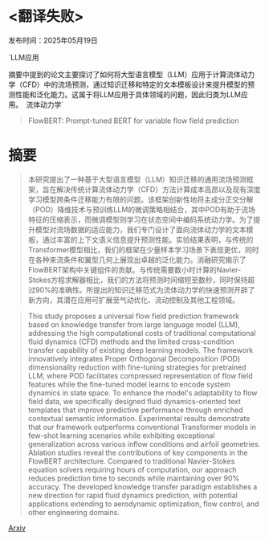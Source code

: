 # <翻译失败>

发布时间：2025年05月19日

`LLM应用

摘要中提到的论文主要探讨了如何将大型语言模型（LLM）应用于计算流体动力学（CFD）中的流场预测，通过知识迁移和特定的文本模板设计来提升模型的预测性能和泛化能力。这属于将LLM应用于具体领域的问题，因此归类为LLM应用。` `流体动力学`

> FlowBERT: Prompt-tuned BERT for variable flow field prediction

# 摘要

> 本研究提出了一种基于大型语言模型（LLM）知识迁移的通用流场预测框架，旨在解决传统计算流体动力学（CFD）方法计算成本高昂以及现有深度学习模型跨条件迁移能力有限的问题。该框架创新性地将主成分正交分解（POD）降维技术与预训练LLM的微调策略相结合，其中POD有助于流场特征的压缩表示，而微调模型则学习在状态空间中编码系统动力学。为了提升模型对流场数据的适应能力，我们专门设计了面向流体动力学的文本模板，通过丰富的上下文语义信息提升预测性能。实验结果表明，与传统的Transformer模型相比，我们的框架在少量样本学习场景下表现更优，同时在各种来流条件和翼型几何上展现出卓越的泛化能力。消融研究揭示了FlowBERT架构中关键组件的贡献。与传统需要数小时计算的Navier-Stokes方程求解器相比，我们的方法将预测时间缩短至数秒，同时保持超过90%的准确性。所提出的知识迁移范式为流体动力学的快速预测开辟了新方向，其潜在应用可扩展至气动优化、流动控制及其他工程领域。

> This study proposes a universal flow field prediction framework based on knowledge transfer
  from large language model (LLM), addressing the high computational costs of traditional
  computational fluid dynamics (CFD) methods and the limited cross-condition transfer capability
  of existing deep learning models. The framework innovatively integrates Proper Orthogonal
  Decomposition (POD) dimensionality reduction with fine-tuning strategies for pretrained LLM,
  where POD facilitates compressed representation of flow field features while the fine-tuned model
  learns to encode system dynamics in state space. To enhance the model's adaptability to flow field
  data, we specifically designed fluid dynamics-oriented text templates that improve predictive
  performance through enriched contextual semantic information. Experimental results demonstrate
  that our framework outperforms conventional Transformer models in few-shot learning scenarios while
  exhibiting exceptional generalization across various inflow conditions and airfoil geometries.
  Ablation studies reveal the contributions of key components in the FlowBERT architecture. Compared
  to traditional Navier-Stokes equation solvers requiring hours of computation, our approach reduces
  prediction time to seconds while maintaining over 90% accuracy. The developed knowledge transfer
  paradigm establishes a new direction for rapid fluid dynamics prediction, with potential
  applications extending to aerodynamic optimization, flow control, and other engineering domains.

[Arxiv](https://arxiv.org/abs/2506.08021)